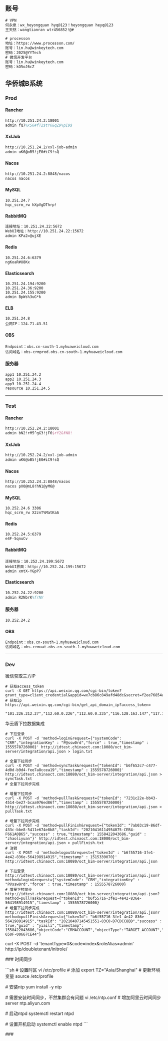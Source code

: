 ## 账号

``` tex
# VPN
何永泉：wx_heyongquan hyq@123！heyongquan heyq@123
王天然：wangtianran wtr456852!@#

# processon
地址：https://www.processon.com/
账号：lin.hu@winkeytech.com
密码：2025@YYTech
# 微信开发平台
账号：lin.hu@winkeytech.com
密码：kO5oJ6cZ
```

## 华侨城B系统

### Prod

#### Rancher

``` tex
http://10.251.24.2:18001
admin fQ7%xS6#fT2$tY6&qZ9%pI9$
```

#### XxlJob

``` tex
http://10.251.24.2/xxl-job-admin
admin uK6@oB5!jE0#iC9!sQ
```

#### Nacos

``` tex
http://10.251.24.2:8848/nacos
nacos nacos
```

#### MySQL

``` te
10.251.24.7
hqc_scrm_rw hXpVgDThrp!
```

#### RabbitMQ

``` tex
连接地址：10.251.24.22:5672
WebUI地址：http://10.251.24.22:15672
admin KPa2=@ujXE
```

#### Redis

``` te
10.251.24.6:6379
ngKoaR#U8Kx
```

#### Elasticsearch

``` te
10.251.24.194:9200
10.251.24.36:9200
10.251.24.155:9200
admin BpWs%3uG*k
```

#### ELB

``` te
10.251.24.8
公网IP：124.71.43.51
```

#### OBS

``` te
Endpoint：obs.cn-south-1.myhuaweicloud.com
访问域名：obs-crmprod.obs.cn-south-1.myhuaweicloud.com
```

#### 服务器

``` tex
app1 10.251.24.2
app2 10.251.24.3
app3 10.251.24.4
resource 10.251.24.5 
```



***

### Test

#### Rancher

``` tex
http://10.252.24.2:18001
admin bN2!rM5^gG3!jF6$rY2&fN8!
```

#### XxlJob

``` tex
http://10.252.24.2/xxl-job-admin
admin uK6@oB5!jE0#iC9!sQ
```

#### Nacos

``` tex
http://10.252.24.2:8848/nacos
nacos pX0@mL8!hN1@yM6@
```

#### MySQL

``` te
10.252.24.6 3306
hqc_scrm_rw X2znT%MatKaA
```

#### Redis

``` te
10.252.24.5:6379
e4F-5qnuCv
```

#### RabbitMQ

``` te
连接地址：10.252.24.199:5672
WebUI界面：http://10.252.24.199:15672
admin xmtX-YGpP7
```

#### Elasticsearch

``` tex
10.252.24.22:9200
admin R2NbrK%frNV
```

#### 服务器

``` tex
10.252.24.2
```

#### OBS

``` tex
Endpoint：obs.cn-south-1.myhuaweicloud.com
访问域名：obs-crmuat.obs.cn-south-1.myhuaweicloud.com
```



***

### Dev





微信获取三方IP

``` shell
# 获取access_token
curl -X GET https://api.weixin.qq.com/cgi-bin/token?grant_type=client_credential&appid=wx7cb86c849afd48dc&secret=f2ee76854a2c2f92b7eaec96f2201631
# 获取ip
https://api.weixin.qq.com/cgi-bin/get_api_domain_ip?access_token=

"101.226.212.27","112.60.0.226","112.60.0.235","116.128.163.147","117.184.242.111","121.51.130.115","121.51.166.37","121.51.90.217","180.97.7.108","182.254.88.157","183.3.234.152","183.57.48.62","203.205.239.82","203.205.239.94","36.152.5.109","58.246.220.31","58.251.80.204","58.251.82.216","103.223.56.48"
```



华云盾下拉数据集成

``` shell
# 下拉登录
curl -X POST -d 'method=login&request={"systemCode": "CRM","integrationKey" : "P@ssw0rd","force" : true,"timestamp" : 1555578726000}' http://idtest.chinaoct.com:18080/oct_bim-server/integration/api.json > login.txt

# 全量下拉同步
curl -X POST -d 'method=syncTask&request={"tokenId": "b6f652c7-c477-4d0d-b9d4-fee7a8ccea19","timestamp" : 1555578726000}' http://idtest.chinaoct.com:18080/oct_bim-server/integration/api.json > syncTask.txt
# 全量下拉同步完成

# 增量下拉同步
curl -X POST -d 'method=pullTask&request={"tokenId": "7231c22e-bb43-4514-be27-bcaa976ed86f","timestamp" : 1555578726000}' http://idtest.chinaoct.com:18080/oct_bim-server/integration/api.json > pullTask.txt

# 增量下拉同步完成
curl -X POST -d 'method=pullFinish&request={"tokenId": "7ab03c19-86df-433c-bbe8-5411e674e8b8","taskId": "20210416114954075-CEB4-F661A0B65","success" : true,"timestamp": 1558422043686,"guid" : "zhaoliyuan"}' http://idtest.chinaoct.com:18080/oct_bim-server/integration/api.json > pullFinish.txt
# 注销
curl -X POST -d 'method=logout&request={"tokenId" : "b6f55716-3fe1-4e42-836e-564198914915","timestamp" : 1515339070}' http://idtest.chinaoct.com:18080/oct_bim-server/integration/api.json

```

``` http
# 下拉登录
http://idtest.chinaoct.com:18080/oct_bim-server/integration/api.json?method=login&request={"systemCode": "CRM","integrationKey" : "P@ssw0rd","force" : true,"timestamp" : 1555578726000}
# 增量下拉同步
http://idtest.chinaoct.com:18080/oct_bim-server/integration/api.json?method=pullTask&request={"tokenId": "b6f55716-3fe1-4e42-836e-564198914915","timestamp" : 1555578726000}
# 增量下拉同步完成 
http://idtest.chinaoct.com:18080/oct_bim-server/integration/api.json?method=pullFinish&request={"tokenId": "b6f55716-3fe1-4e42-836e-564198914915","taskId": "20210407145451551-83C0-D7CDCC8BD","success" : true,"guid" : "yiaili","timestamp": 1558422043686,"objectCode":"CRMACCOUNT","objectType":"TARGET_ACCOUNT","id":"20210407145451524-650F-00667CE44"}
```



curl -X POST -d 'tenantType=0&code=index&roleAlias=admin' http://ip/doubletenant/initrole/

\### 时间同步

\```sh
\# 设置时区
vi /etc/profile
\# 添加
export TZ="Asia/Shanghai"
\# 更新环境变量
source /etc/profile

\# 安装ntp
yum install -y ntp

\# 需要安装时间同步，不然集群会有问题
vi /etc/ntp.conf
\# 增加阿里云时间同步
server ntp.aliyun.com

\# 启动ntpd
systemctl restart ntpd

\# 设置开机启动
systemctl enable ntpd
\```

\###

